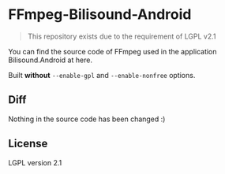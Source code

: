 FFmpeg-Bilisound-Android
========

> This repository exists due to the requirement of LGPL v2.1

You can find the source code of FFmpeg used in the application Bilisound.Android at here.

Built **without** ```--enable-gpl``` and ```--enable-nonfree``` options.

## Diff
Nothing in the source code has been changed :)

## License
LGPL version 2.1
